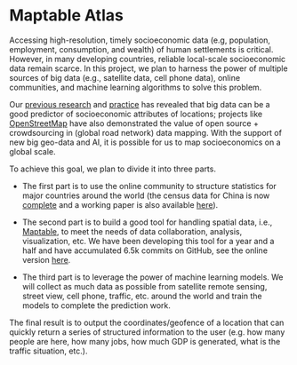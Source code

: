 # Maptable Atlas

Accessing high-resolution, timely socioeconomic data (e.g, population, employment, consumption, and wealth) of human settlements is critical. However, in many developing countries, reliable local-scale socioeconomic data remain scarce. In this project, we plan to harness the power of multiple sources of big data (e.g., satellite data, cell phone data), online communities, and machine learning algorithms to solve this problem. 

Our [previous research](https://www.pnas.org/doi/10.1073/pnas.1903064116) and [practice](https://github.com/leiii/restaurant) has revealed that big data can be a good predictor of socioeconomic attributes of locations; projects like [OpenStreetMap](https://www.openstreetmap.org/) have also demonstrated the value of open source + crowdsourcing in (global road network) data mapping. With the support of new big geo-data and AI, it is possible for us to map socioeconomics on a global scale.


To achieve this goal, we plan to divide it into three parts. 

- The first part is to use the online community to structure statistics for major countries around the world (the census data for China is now [complete](https://github.com/leiii/census) and a working paper is also available [here](https://papers.ssrn.com/sol3/papers.cfm?abstract_id=4049338)). 

- The second part is to build a good tool for handling spatial data, i.e., [Maptable](https://www.maptable.com), to meet the needs of data collaboration, analysis, visualization, etc. We have been developing this tool for a year and a half and have accumulated 6.5k commits on GitHub, see the online version [here](https://www.maptable.com). 

- The third part is to leverage the power of machine learning models. We will collect as much data as possible from satellite remote sensing, street view, cell phone, traffic, etc. around the world and train the models to complete the prediction work. 

The final result is to output the coordinates/geofence of a location that can quickly return a series of structured information to the user (e.g. how many people are here, how many jobs, how much GDP is generated, what is the traffic situation, etc.).

